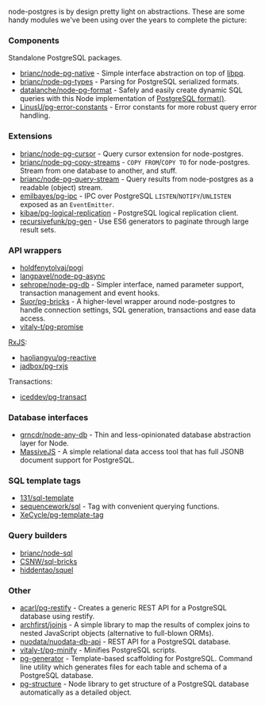 node-postgres is by design pretty light on abstractions.  These are some handy modules we've been using over the years to complete the picture:


### Components

Standalone PostgreSQL packages.

- [brianc/node-pg-native](https://github.com/brianc/node-pg-native) - Simple interface abstraction on top of [libpq](https://github.com/brianc/node-libpq).
- [brianc/node-pg-types](https://github.com/brianc/node-pg-types) - Parsing for PostgreSQL serialized formats.
- [datalanche/node-pg-format](https://github.com/datalanche/node-pg-format) - Safely and easily create dynamic SQL queries with this Node implementation of [PostgreSQL format()](https://www.postgresql.org/docs/current/functions-string.html#FUNCTIONS-STRING-FORMAT).
- [LinusU/pg-error-constants](https://github.com/LinusU/pg-error-constants) - Error constants for more robust query error handling.


### Extensions

- [brianc/node-pg-cursor](https://github.com/brianc/node-pg-cursor) - Query cursor extension for node-postgres.
- [brianc/node-pg-copy-streams](https://github.com/brianc/node-pg-copy-streams) - `COPY FROM`/`COPY TO` for node-postgres. Stream from one database to another, and stuff.
- [brianc/node-pg-query-stream](https://github.com/brianc/node-pg-query-stream) - Query results from node-postgres as a readable (object) stream.
- [emilbayes/pg-ipc](https://github.com/emilbayes/pg-ipc) - IPC over PostgreSQL `LISTEN`/`NOTIFY`/`UNLISTEN` exposed as an `EventEmitter`.
- [kibae/pg-logical-replication](https://github.com/kibae/pg-logical-replication) - PostgreSQL logical replication client.
- [recursivefunk/pg-gen](https://github.com/recursivefunk/pg-gen) - Use ES6 generators to paginate through large result sets.


### API wrappers

- [holdfenytolvaj/pogi](https://github.com/holdfenytolvaj/pogi)
- [langpavel/node-pg-async](https://github.com/langpavel/node-pg-async)
- [sehrope/node-pg-db](https://github.com/sehrope/node-pg-db) - Simpler interface, named parameter support, transaction management and event hooks.
- [Suor/pg-bricks](https://github.com/Suor/pg-bricks) - A higher-level wrapper around node-postgres to handle connection settings, SQL generation, transactions and ease data access.
- [vitaly-t/pg-promise](https://github.com/vitaly-t/pg-promise)

[RxJS](https://github.com/ReactiveX/rxjs):

- [haoliangyu/pg-reactive](https://github.com/haoliangyu/pg-reactive)
- [jadbox/pg-rxjs](https://github.com/jadbox/pg-rxjs)

Transactions:

- [iceddev/pg-transact](https://github.com/iceddev/pg-transact)


### Database interfaces

- [grncdr/node-any-db](https://github.com/grncdr/node-any-db) - Thin and less-opinionated database abstraction layer for Node.
- [MassiveJS](https://massivejs.org/) - A simple relational data access tool that has full JSONB document support for PostgreSQL.


### SQL template tags

- [131/sql-template](https://github.com/131/sql-template)
- [sequencework/sql](https://github.com/sequencework/sql) - Tag with convenient querying functions.
- [XeCycle/pg-template-tag](https://github.com/XeCycle/pg-template-tag)


### Query builders

- [brianc/node-sql](https://github.com/brianc/node-sql)
- [CSNW/sql-bricks](https://github.com/CSNW/sql-bricks)
- [hiddentao/squel](https://hiddentao.github.io/squel/)


### Other

- [acarl/pg-restify](https://github.com/acarl/pg-restify) - Creates a generic REST API for a PostgreSQL database using restify.
- [archfirst/joinjs](https://github.com/archfirst/joinjs) - A simple library to map the results of complex joins to nested JavaScript objects (alternative to full-blown ORMs).
- [nuodata/nuodata-db-api](https://github.com/nuodata/nuodata-db-api) - REST API for a PostgreSQL database.
- [vitaly-t/pg-minify](https://github.com/vitaly-t/pg-minify) - Minifies PostgreSQL scripts.
- [pg-generator](https://www.pg-generator.com/) - Template-based scaffolding for PostgreSQL. Command line utility which generates files for each table and schema of a PostgreSQL database.
- [pg-structure](https://www.pg-structure.com/) - Node library to get structure of a PostgreSQL database automatically as a detailed object.